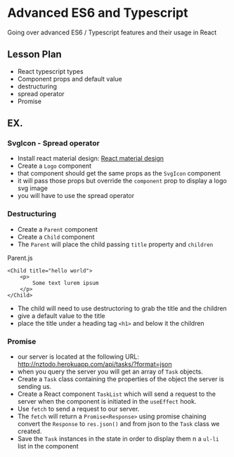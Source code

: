 # Advanced ES6 and Typescript

Going over advanced ES6 / Typescript features and their usage in React

## Lesson Plan

- React typescript types
- Component props and default value
- destructuring
- spread operator
- Promise

## EX.

### SvgIcon - Spread operator

- Install react material design: [React material design](https://material-ui.com/)
- Create a `Logo` component
- that component should get the same props as the `SvgIcon` component
- it will pass those props but override the `component` prop to display a logo svg image
- you will have to use the spread operator

### Destructuring 

- Create a `Parent` component
- Create a `Child` component
- The `Parent` will place the child passing `title` property and `children`

Parent.js
```
<Child title="hello world">
	<p>
		Some text lurem ipsum
	</p>
</Child>
```

- The child will need to use destructoring to grab the title and the children
- give a default value to the title
- place the title under a heading tag `<h1>` and below it the children

### Promise

- our server is located at the following URL: http://nztodo.herokuapp.com/api/tasks/?format=json
- when you query the server you will get an array of `Task` objects.
- Create a `Task` class containing the properties of the object the server is sending us.
- Create a React component `TaskList` which will send a request to the server when the component is initiated in the `useEffect` hook.
- Use `fetch` to send a request to our server.
- The `fetch` will return a `Promise<Response>` using promise chaining convert the `Response` to `res.json()` and from json to the `Task` class we created.
- Save the `Task` instances in the state in order to display  them n a `ul-li` list in the component

